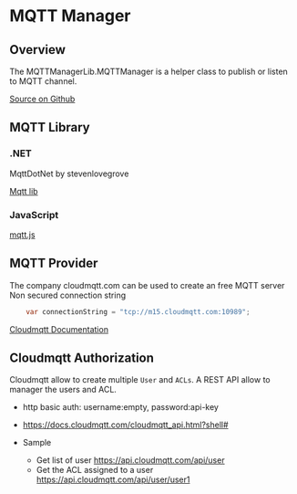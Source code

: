 # MQTT Manager

## Overview

The MQTTManagerLib.MQTTManager is a helper class to publish or listen to MQTT channel.

[Source on Github](https://github.com/fredericaltorres/mqttManager)

## MQTT Library

### .NET

MqttDotNet by stevenlovegrove

[Mqtt lib](https://github.com/stevenlovegrove/MqttDotNet)

### JavaScript 
[mqtt.js](https://github.com/mqttjs/MQTT.js)
        
## MQTT Provider

The company cloudmqtt.com can be used to create an free MQTT server
Non secured connection string
```cs
	var connectionString = "tcp://m15.cloudmqtt.com:10989";
```
[Cloudmqtt Documentation](https://www.cloudmqtt.com/docs-dotnet.html)

## Cloudmqtt Authorization

Cloudmqtt allow to create multiple `User` and `ACLs`.
A REST API allow to manager the users and ACL.

* http basic auth: username:empty, password:api-key
* https://docs.cloudmqtt.com/cloudmqtt_api.html?shell#

* Sample
	- Get list of user
		https://api.cloudmqtt.com/api/user
	- Get the ACL assigned to a user 
		https://api.cloudmqtt.com/api/user/user1

